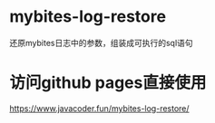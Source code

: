 # mybites-log-restore
还原mybites日志中的参数，组装成可执行的sql语句

# 访问github pages直接使用
https://www.javacoder.fun/mybites-log-restore/
